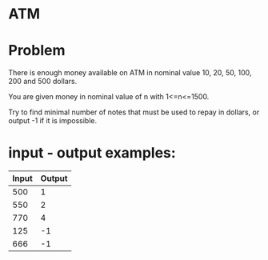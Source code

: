 # ATM

# Problem

There is enough money available on ATM in nominal value 10, 20, 50, 100, 200 and 500 dollars.

You are given money in nominal value of n with 1<=n<=1500.

Try to find minimal number of notes that must be used to repay in dollars, or output -1 if it is impossible.

# input - output examples:

| Input | Output|
|  ---  |  ---  | 
|  500  |   1   |
|  550  |   2   |
|  770  |   4   |
|  125  |  -1   |
|  666  |  -1   |